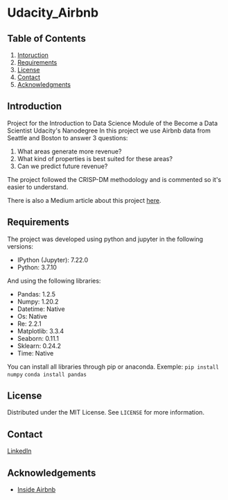 # Udacity_Airbnb

## Table of Contents
1. [Intoruction](#introduction)
2. [Requirements](#requeriments)
3. [License](#license)
4. [Contact](#contact)
5. [Acknowledgments](#acknowledgments)

## Introduction
Project for the Introduction to Data Science Module of the Become a Data Scientist Udacity's Nanodegree
In this project we use Airbnb data from Seattle and Boston to answer 3 questions:

1. What areas generate more revenue?
2. What kind of properties is best suited for these areas?
3. Can we predict future revenue?

The project followed the CRISP-DM methodology and is commented so it's easier to understand.

There is also a Medium article about this project [here](https://medium.com/@gfmarafon/airbnb-revenue-showdown-5d3b4cd71049).

## Requirements
The project was developed using python and jupyter in the following versions:
* IPython (Jupyter): 7.22.0
* Python: 3.7.10 

And using the following libraries:
* Pandas: 1.2.5
* Numpy: 1.20.2
* Datetime: Native
* Os: Native
* Re: 2.2.1
* Matplotlib: 3.3.4
* Seaborn: 0.11.1
* Sklearn: 0.24.2
* Time: Native

You can install all libraries through pip or anaconda.
Exemple:
`pip install numpy`
`conda install pandas`

## License
Distributed under the MIT License. See `LICENSE` for more information.

## Contact
[LinkedIn](https://www.linkedin.com/in/gfmarafon/)

## Acknowledgements
* [Inside Airbnb](http://insideairbnb.com/index.html)
